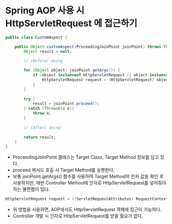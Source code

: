 # Spring AOP 사용 시 HttpServletRequest 에 접근하기
```java
public class CustomAspect {

	public Object customAspect(ProceedingJoinPoint joinPoint) throws Throwable {
		Object result = null;

        // (Before) doing
        
		for (Object object: joinPoint.getArgs()) {
			if (object instanceof HttpServletRequest || object instanceof MultipartHttpServletRequest) {
				HttpServletRequest request = (HttpServletRequest) object;
			}
		}
		
		try {
			result = joinPoint.proceed();
		} catch (Throwable e){
			throw e;
		}
		
		// (After) doing
        
        return result;
	}
}
```
- ProceedingJoinPoint 클래스는 Target Class, Target Method 정보를 담고 있다.
- proceed 메서드 호출 시 Target Method를 실행한다.
- 보통 joinPoint.getArgs() 함수를 사용하여 Target Method의 인자 값을 확인 후 사용하지만, 매번 Controller Method에 인자로 HttpServletRequest를 넣어줘야 하는 불편함이 있다.

```java
HttpServletRequest request = ((ServletRequestAttributes) RequestContextHolder.currentRequestAttributes()).getRequest();
```
- 위 방법을 사용하면, AOP에서도 HttpServletRequest 객체에 접근이 가능하다.
- Controller 개발 시 인자로 HttpServletRequest를 받을 필요가 없다.
